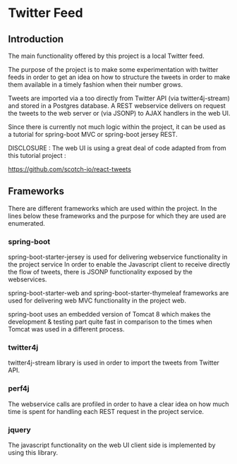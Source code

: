 Twitter Feed
=============================================

## Introduction

The main functionality offered by this project is a local Twitter feed.

The purpose of the project is to make some experimentation with twitter feeds in order to get an idea on how to
structure the tweets in order to make them available in a timely fashion when their number grows.

Tweets are imported via a too directly from Twitter API (via twitter4j-stream) and stored in a Postgres database.
A REST webservice delivers on request the tweets to the web server or (via JSONP) to AJAX handlers in the web UI.

Since there is currently not much logic within the project, it can be used as a tutorial for spring-boot MVC or
spring-boot jersey REST.

DISCLOSURE : The web UI is using a great deal of code adapted from from this tutorial project :

https://github.com/scotch-io/react-tweets


## Frameworks

There are different frameworks which are used within the project. In the lines below these frameworks and the purpose
for which they are used are enumerated.

### spring-boot

spring-boot-starter-jersey is used for delivering webservice functionality in the project service
In order to enable the Javascript client to receive directly the flow of tweets, there is JSONP functionality exposed
by the webservices.

spring-boot-starter-web and spring-boot-starter-thymeleaf frameworks are used for delivering web MVC functionality in
the project web.

spring-boot uses an embedded version of Tomcat 8 which makes the development & testing part quite fast in comparison
to the times when Tomcat was used in a different process.


### twitter4j

twitter4j-stream library is used in order to import the tweets from Twitter API.


### perf4j

The webservice calls are profiled in order to have a clear idea on how much time is spent for handling each REST
request in the project service.

### jquery

The javascript functionality on the web UI client side is implemented by using this library.

